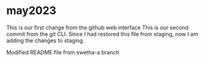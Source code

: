 # may2023
This is our first change from the github web interface
This is our second commit from the git CLI.
Since I had restored this file from staging, now I am adding the changes to staging.

Modified README file from swetha-a branch











